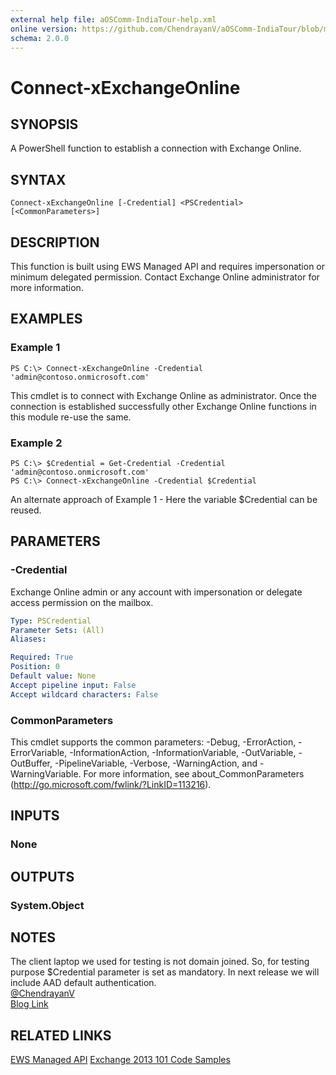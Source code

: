 ```yaml
---
external help file: aOSComm-IndiaTour-help.xml
online version: https://github.com/ChendrayanV/aOSComm-IndiaTour/blob/master/docs/Connect-xExchangeOnline.md
schema: 2.0.0
---
```


# Connect-xExchangeOnline

## SYNOPSIS
A PowerShell function to establish a connection with Exchange Online. 

## SYNTAX

```
Connect-xExchangeOnline [-Credential] <PSCredential> [<CommonParameters>]
```

## DESCRIPTION
This function is built using EWS Managed API and requires impersonation or minimum delegated permission. Contact Exchange Online administrator for more information.  

## EXAMPLES

### Example 1
```
PS C:\> Connect-xExchangeOnline -Credential 'admin@contoso.onmicrosoft.com'
```

This cmdlet is to connect with Exchange Online as administrator. Once the connection is established 
successfully other Exchange Online functions in this module re-use the same. 

### Example 2
```
PS C:\> $Credential = Get-Credential -Credential 'admin@contoso.onmicrosoft.com'
PS C:\> Connect-xExchangeOnline -Credential $Credential
```

An alternate approach of Example 1 - Here the variable $Credential can be reused. 

## PARAMETERS

### -Credential
Exchange Online admin or any account with impersonation or delegate access permission on the mailbox. 

```yaml
Type: PSCredential
Parameter Sets: (All)
Aliases: 

Required: True
Position: 0
Default value: None
Accept pipeline input: False
Accept wildcard characters: False
```

### CommonParameters
This cmdlet supports the common parameters: -Debug, -ErrorAction, -ErrorVariable, -InformationAction, -InformationVariable, -OutVariable, -OutBuffer, -PipelineVariable, -Verbose, -WarningAction, and -WarningVariable. For more information, see about_CommonParameters (http://go.microsoft.com/fwlink/?LinkID=113216).

## INPUTS

### None

## OUTPUTS

### System.Object

## NOTES
The client laptop we used for testing is not domain joined. So, for testing purpose $Credential parameter is set 
as mandatory. In next release we will include AAD default authentication.  
[@ChendrayanV](https://twitter.com/ChendrayanV)  
[Blog Link](http://chen.about-powershell.com)

## RELATED LINKS

[EWS Managed API](https://msdn.microsoft.com/en-us/library/office/dd877012(v=exchg.150).aspx#bk_EWSMA)
[Exchange 2013 101 Code Samples](https://code.msdn.microsoft.com/office/Exchange-2013-101-Code-3c38582c)
